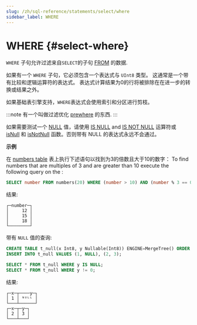 ```yaml
---
slug: /zh/sql-reference/statements/select/where
sidebar_label: WHERE
---
```


# WHERE {#select-where}

`WHERE` 子句允许过滤来自`SELECT`的子句 [FROM](../../../sql-reference/statements/select/from.md) 的数据.

如果有一个 `WHERE` 子句，它必须包含一个表达式与 `UInt8` 类型。 这通常是一个带有比较和逻辑运算符的表达式。 表达式计算结果为0的行将被排除在在进一步的转换或结果之外。

如果基础表引擎支持，`WHERE`表达式会使用索引和分区进行剪枝。

:::note
有一个叫做过滤优化 [prewhere](../../../sql-reference/statements/select/prewhere.md) 的东西.
:::

如果需要测试一个 [NULL](../../../sql-reference/syntax.md#null-literal) 值，请使用 [IS NULL](../../operators/index.md#operator-is-null) and [IS NOT NULL](../../operators/index.md#is-not-null) 运算符或 [isNull](../../../sql-reference/functions/null-functions.md#isnull) 和 [isNotNull](../../../sql-reference/functions/null-functions.md#isnotnull) 函数。否则带有 NULL 的表达式永远不会通过。

**示例**

在 [numbers table](../../../sql-reference/table-functions/numbers.md) 表上执行下述语句以找到为3的倍数且大于10的数字：
To find numbers that are multiples of 3 and are greater than 10 execute the following query on the :

``` sql
SELECT number FROM numbers(20) WHERE (number > 10) AND (number % 3 == 0);
```

结果:

``` text
┌─number─┐
│     12 │
│     15 │
│     18 │
└────────┘
```

带有 `NULL` 值的查询:

``` sql
CREATE TABLE t_null(x Int8, y Nullable(Int8)) ENGINE=MergeTree() ORDER BY x;
INSERT INTO t_null VALUES (1, NULL), (2, 3);

SELECT * FROM t_null WHERE y IS NULL;
SELECT * FROM t_null WHERE y != 0;
```

结果:

``` text
┌─x─┬────y─┐
│ 1 │ ᴺᵁᴸᴸ │
└───┴──────┘
┌─x─┬─y─┐
│ 2 │ 3 │
└───┴───┘
```

